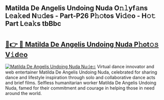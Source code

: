 ## Matilda De Angelis Undoing Nuda O𝚗𝚕yf𝚊ns L𝚎a𝚔ed N𝚞𝚍es - Part-P26 P𝚑𝚘tos Vi𝚍𝚎o - H𝚘𝚝 Part L𝚎a𝚔s tbBbc

# <h2><a href="http://kfay8u.oniu.top/?m=Matilda+De+Angelis+Undoing+Nuda">🔗👉 🔴 Matilda De Angelis Undoing Nuda P𝚑ot𝚘𝚜 V𝚒d𝚎o</a></h2>

[![Matilda De Angelis Undoing Nuda Nu𝚍e𝚜](https://i.imgur.com/0qMVB7G.gif)](http://kfay8u.oniu.top/?m=Matilda+De+Angelis+Undoing+Nuda)
Virtual dance innovator and web entertainer Matilda De Angelis Undoing Nuda, celebrated for sharing dance and lifestyle inspiration through solo and collaborative dance acts and brief films. Selfless humanitarian worker Matilda De Angelis Undoing Nuda, famed for their commitment and courage in helping those in need around the world.  
